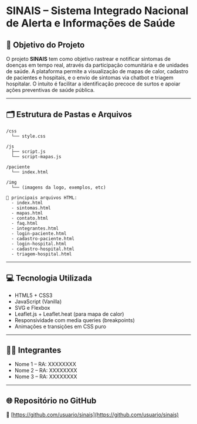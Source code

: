 # SINAIS – Sistema Integrado Nacional de Alerta e Informações de Saúde

## 🧠 Objetivo do Projeto

O projeto **SINAIS** tem como objetivo rastrear e notificar sintomas de doenças em tempo real, através da participação comunitária e de unidades de saúde. A plataforma permite a visualização de mapas de calor, cadastro de pacientes e hospitais, e o envio de sintomas via chatbot e triagem hospitalar. O intuito é facilitar a identificação precoce de surtos e apoiar ações preventivas de saúde pública.

---

## 🗂️ Estrutura de Pastas e Arquivos

```
/css
  └── style.css

/js
  ├── script.js
  └── script-mapas.js

/paciente
  └── index.html

/img
  └── (imagens da logo, exemplos, etc)

📄 principais arquivos HTML:
  - index.html
  - sintomas.html
  - mapas.html
  - contato.html
  - faq.html
  - integrantes.html
  - login-paciente.html
  - cadastro-paciente.html
  - login-hospital.html
  - cadastro-hospital.html
  - triagem-hospital.html
```

---

## 💻 Tecnologia Utilizada

- HTML5 + CSS3
- JavaScript (Vanilla)
- SVG e Flexbox
- Leaflet.js + Leaflet.heat (para mapa de calor)
- Responsividade com media queries (breakpoints)
- Animações e transições em CSS puro

---

## 👨‍💻 Integrantes

- Nome 1 – RA: XXXXXXXX
- Nome 2 – RA: XXXXXXXX
- Nome 3 – RA: XXXXXXXX

---

## 🌐 Repositório no GitHub

🔗 [https://github.com/usuario/sinais](https://github.com/usuario/sinais)
